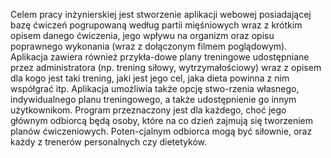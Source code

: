 Celem pracy inżynierskiej jest stworzenie aplikacji webowej posiadającej bazę ćwiczeń pogrupowaną według partii mięśniowych wraz z krótkim opisem danego ćwiczenia, jego wpływu na organizm oraz opisu poprawnego wykonania (wraz z dołączonym filmem poglądowym). Aplikacja zawiera również przykła-dowe plany treningowe udostępniane przez administratora (np. trening siłowy, wytrzymałościowy) wraz z opisem dla kogo jest taki trening, jaki jest jego cel, jaka dieta powinna z nim współgrać itp. Aplikacja umożliwia także opcję stwo-rzenia własnego, indywidualnego planu treningowego, a także udostępnienie go innym użytkownikom.
Program przeznaczony jest dla każdego, choć jego głównym odbiorcą będą osoby, które na co dzień zajmują się tworzeniem planów ćwiczeniowych. Poten-cjalnym odbiorca mogą być siłownie, oraz każdy z trenerów personalnych czy dietetyków.
